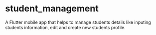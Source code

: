 # student_management

A Flutter mobile app that helps to manage students details like inputing students information, edit and create new students profile.
